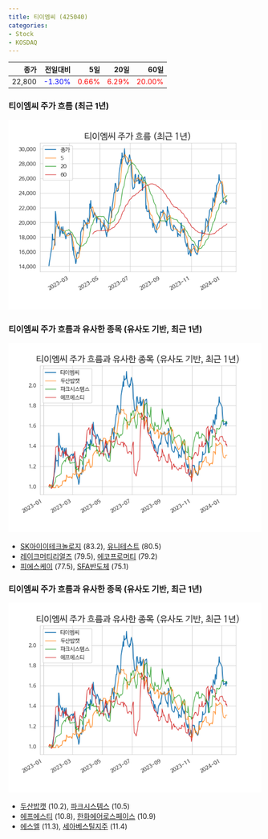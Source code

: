```yaml
---
title: 티이엠씨 (425040)
categories:
- Stock
- KOSDAQ
---
```


|종가|전일대비|5일|20일|60일|
|---:|-------:|--:|---:|---:|
|22,800|<span style="color: blue">-1.30%</span>|<span style="color: red">0.66%</span>|<span style="color: red">6.29%</span>|<span style="color: red">20.00%</span>|

<!-- more -->
### 티이엠씨 주가 흐름 (최근 1년)
![425040](/assets/images/stock/425040.png)


### 티이엠씨 주가 흐름과 유사한 종목 (유사도 기반, 최근 1년)
![425040](/assets/images/stock/425040_sim.png)

- [SK아이이테크놀로지](/361610/) (83.2), [유니테스트](/086390/) (80.5)
- [레이크머티리얼즈](/281740/) (79.5), [에코프로머티](/450080/) (79.2)
- [피에스케이](/319660/) (77.5), [SFA반도체](/036540/) (75.1)


### 티이엠씨 주가 흐름과 유사한 종목 (유사도 기반, 최근 1년)
![425040](/assets/images/stock/425040_sim.png)

- [두산밥캣](/241560/) (10.2), [파크시스템스](/140860/) (10.5)
- [에프에스티](/036810/) (10.8), [한화에어로스페이스](/012450/) (10.9)
- [에스엘](/005850/) (11.3), [세아베스틸지주](/001430/) (11.4)
